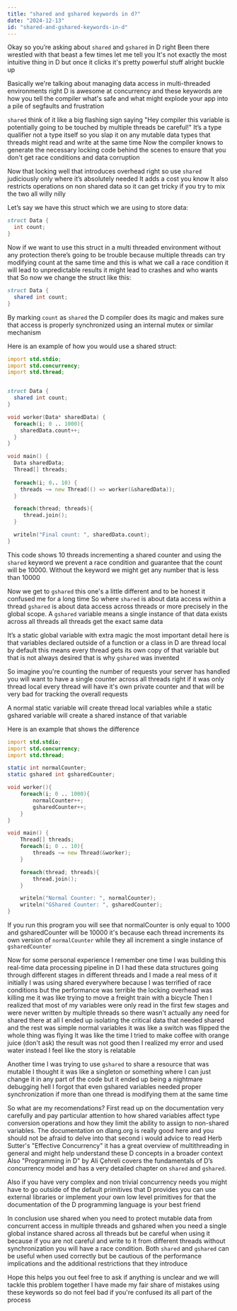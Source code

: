 ```yaml
---
title: "shared and gshared keywords in d?"
date: "2024-12-13"
id: "shared-and-gshared-keywords-in-d"
---
```


Okay so you’re asking about `shared` and `gshared` in D right Been there wrestled with that beast a few times let me tell you It's not exactly the most intuitive thing in D but once it clicks it's pretty powerful stuff alright buckle up

Basically we're talking about managing data access in multi-threaded environments right D is awesome at concurrency and these keywords are how you tell the compiler what's safe and what might explode your app into a pile of segfaults and frustration

`shared` think of it like a big flashing sign saying "Hey compiler this variable is potentially going to be touched by multiple threads be careful!" It’s a type qualifier not a type itself so you slap it on any mutable data types that threads might read and write at the same time Now the compiler knows to generate the necessary locking code behind the scenes to ensure that you don't get race conditions and data corruption

Now that locking well that introduces overhead right so use `shared` judiciously only where it’s absolutely needed It adds a cost you know It also restricts operations on non shared data so it can get tricky if you try to mix the two all willy nilly

Let’s say we have this struct which we are using to store data:

```d
struct Data {
  int count;
}
```

Now if we want to use this struct in a multi threaded environment without any protection there’s going to be trouble because multiple threads can try modifying count at the same time and this is what we call a race condition it will lead to unpredictable results it might lead to crashes and who wants that So now we change the struct like this:

```d
struct Data {
  shared int count;
}
```

By marking `count` as `shared` the D compiler does its magic and makes sure that access is properly synchronized using an internal mutex or similar mechanism

Here is an example of how you would use a shared struct:

```d
import std.stdio;
import std.concurrency;
import std.thread;


struct Data {
  shared int count;
}

void worker(Data* sharedData) {
  foreach(i; 0 .. 1000){
    sharedData.count++;
  }
}

void main() {
  Data sharedData;
  Thread[] threads;
  
  foreach(i; 0.. 10) {
    threads ~= new Thread(() => worker(&sharedData));
  }

  foreach(thread; threads){
     thread.join();
  }

  writeln("Final count: ", sharedData.count);
}
```
This code shows 10 threads incrementing a shared counter and using the `shared` keyword we prevent a race condition and guarantee that the count will be 10000. Without the keyword we might get any number that is less than 10000

Now we get to `gshared` this one's a little different and to be honest it confused me for a long time So where `shared` is about data access within a thread `gshared` is about data access across threads or more precisely in the global scope. A `gshared` variable means a single instance of that data exists across all threads all threads get the exact same data

It’s a static global variable with extra magic the most important detail here is that variables declared outside of a function or a class in D are thread local by default this means every thread gets its own copy of that variable but that is not always desired that is why `gshared` was invented

So imagine you're counting the number of requests your server has handled you will want to have a single counter across all threads right if it was only thread local every thread will have it's own private counter and that will be very bad for tracking the overall requests

A normal static variable will create thread local variables while a static gshared variable will create a shared instance of that variable

Here is an example that shows the difference

```d
import std.stdio;
import std.concurrency;
import std.thread;

static int normalCounter;
static gshared int gsharedCounter;

void worker(){
    foreach(i; 0 .. 1000){
        normalCounter++;
        gsharedCounter++;
    }
}

void main() {
    Thread[] threads;
    foreach(i; 0 .. 10){
        threads ~= new Thread(&worker);
    }

    foreach(thread; threads){
        thread.join();
    }

    writeln("Normal Counter: ", normalCounter);
    writeln("GShared Counter: ", gsharedCounter);
}
```
If you run this program you will see that normalCounter is only equal to 1000 and gsharedCounter will be 10000 it's because each thread increments its own version of `normalCounter` while they all increment a single instance of `gsharedCounter`

Now for some personal experience I remember one time I was building this real-time data processing pipeline in D I had these data structures going through different stages in different threads and I made a real mess of it initially I was using shared everywhere because I was terrified of race conditions but the performance was terrible the locking overhead was killing me it was like trying to move a freight train with a bicycle Then I realized that most of my variables were only read in the first few stages and were never written by multiple threads so there wasn't actually any need for shared there at all I ended up isolating the critical data that needed shared and the rest was simple normal variables it was like a switch was flipped the whole thing was flying It was like the time I tried to make coffee with orange juice (don't ask) the result was not good then I realized my error and used water instead I feel like the story is relatable

Another time I was trying to use `gshared` to share a resource that was mutable I thought it was like a singleton or something where I can just change it in any part of the code but it ended up being a nightmare debugging hell I forgot that even gshared variables needed proper synchronization if more than one thread is modifying them at the same time

So what are my recomendations? First read up on the documentation very carefully and pay particular attention to how shared variables affect type conversion operations and how they limit the ability to assign to non-shared variables. The documentation on dlang.org is really good here and you should not be afraid to delve into that second i would advice to read Herb Sutter's "Effective Concurrency" it has a great overview of multithreading in general and might help understand these D concepts in a broader context Also "Programming in D" by Ali Çehreli covers the fundamentals of D’s concurrency model and has a very detailed chapter on `shared` and `gshared`.

Also if you have very complex and non trivial concurrency needs you might have to go outside of the default primitives that D provides you can use external libraries or implement your own low level primitives for that the documentation of the D programming language is your best friend

In conclusion use shared when you need to protect mutable data from concurrent access in multiple threads and gshared when you need a single global instance shared across all threads but be careful when using it because if you are not careful and write to it from different threads without synchronization you will have a race condition. Both `shared` and `gshared` can be useful when used correctly but be cautious of the performance implications and the additional restrictions that they introduce

Hope this helps you out feel free to ask if anything is unclear and we will tackle this problem together I have made my fair share of mistakes using these keywords so do not feel bad if you're confused its all part of the process
